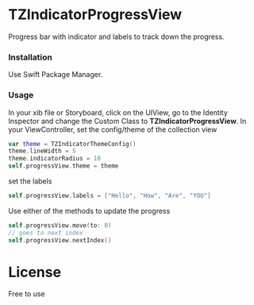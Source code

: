 # TZIndicatorProgressView

Progress bar with indicator and labels to track down the progress.

### Installation
Use Swift Package Manager.

### Usage
 In your xib file or Storyboard, click on the UIView, go to the Identity Inspector and change the Custom Class to **TZIndicatorProgressView**.
 In your ViewController, set the config/theme of the collection view
```swift
var theme = TZIndicatorThemeConfig()
theme.lineWidth = 5
theme.indicatorRadius = 10
self.progressView.theme = theme
```
set the labels
```swift
self.progressView.labels = ["Hello", "How", "Are", "YOU"]
```

Use either of the methods to update the progress
```swift
self.progressView.move(to: 0)
// goes to next index
self.progressView.nextIndex()
```

# License
Free to use



